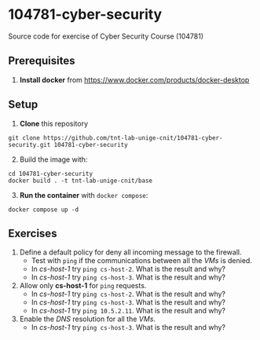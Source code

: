 # 104781-cyber-security
Source code for exercise of Cyber Security Course (104781)

## Prerequisites

1. **Install docker** from https://www.docker.com/products/docker-desktop

## Setup

1. **Clone** this repository

```console
git clone https://github.com/tnt-lab-unige-cnit/104781-cyber-security.git 104781-cyber-security
```

2. Build the image with:

```console
cd 104781-cyber-security
docker build . -t tnt-lab-unige-cnit/base
```

3. **Run the container** with `docker compose`:

```console
docker compose up -d
```

## Exercises

1. Define a default policy for deny all incoming message to the firewall.
   - Test with `ping` if the communications between all the *VMs* is denied.
   - In *cs-host-1* try `ping cs-host-2`. What is the result and why?
   - In *cs-host-1* try `ping cs-host-3`. What is the result and why?
2. Allow only **cs-host-1** for `ping` requests.
   - In *cs-host-1* try `ping cs-host-2`. What is the result and why?
   - In *cs-host-1* try `ping cs-host-3`. What is the result and why?
   - In *cs-host-1* try `ping 10.5.2.11`. What is the result and why?
3. Enable the *DNS* resolution for all the *VMs*.
   - In *cs-host-1* try `ping cs-host-3`. What is the result and why?
